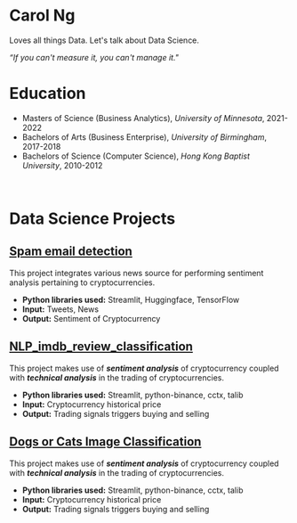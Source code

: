 # Carol Ng
Loves all things Data. Let's talk about Data Science.

*“If you can't measure it, you can't manage it."*
<br>
# Education
* Masters of Science (Business Analytics), *University of Minnesota*, 2021-2022
* Bachelors of Arts (Business Enterprise), *University of Birmingham*, 2017-2018
* Bachelors of Science (Computer Science), *Hong Kong Baptist University*, 2010-2012
<br>

# Data Science Projects

## [Spam email detection](https://github.com/ngkalokcarol/spam_email_detection)

This project integrates various news source for performing sentiment analysis pertaining to cryptocurrencies.
* **Python libraries used:** Streamlit, Huggingface, TensorFlow
* **Input:** Tweets, News
* **Output:** Sentiment of Cryptocurrency

## [NLP_imdb_review_classification](https://github.com/ngkalokcarol/NLP_imdb_review_classification)

This project makes use of ***sentiment analysis*** of cryptocurrency coupled with ***technical analysis*** in the trading of cryptocurrencies.
* **Python libraries used:** Streamlit, python-binance, cctx, talib
* **Input:** Cryptocurrency historical price
* **Output:** Trading signals triggers buying and selling


## [Dogs or Cats Image Classification](https://github.com/ngkalokcarol/Dogs_or_Cats_image_classification)

This project makes use of ***sentiment analysis*** of cryptocurrency coupled with ***technical analysis*** in the trading of cryptocurrencies.
* **Python libraries used:** Streamlit, python-binance, cctx, talib
* **Input:** Cryptocurrency historical price
* **Output:** Trading signals triggers buying and selling
